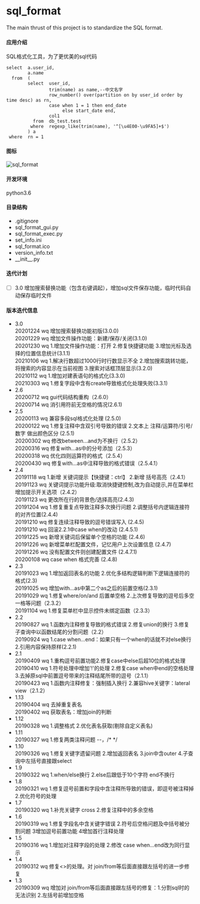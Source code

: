# sql_format
The main thrust of this project is to standardize the SQL format.

#### 应用介绍
SQL格式化工具，为了更优美的sql代码
```
select  a.user_id,
        a.name
  from  (
        select  user_id,
                trim(name) as name,--中文名字
                row_number() over(partition on by user_id order by time desc) as rn,
                case when 1 = 1 then end_date
                     else start_date end,
                col1
          from  db_test.test
         where  regexp_like(trim(name), '^[\u4E00-\u9FA5]+$')
        ) a
 where  rn = 1
```

#### 图标
![sql_format](https://github.com/WAYDN/sql_format/blob/master/sql_format.ico)

#### 开发环境
python3.6

#### 目录结构
- .gitignore
- sql_format_gui.py <!--GUI界面-->
- sql_format_exec.py<!--实际执行文件-->
- set_info.ini<!--设置信息-->
- sql_format.ico
- version_info.txt
- \_\_init\_\_.py

#### 迭代计划
- [ ] 3.0 增加搜索替换功能（包含右键调起），增加sql文件保存功能，临时代码自动保存临时文件

#### 版本迭代信息
- 3.0 
<br>20201224 wq 增加搜索替换功能初版(3.0.0)
<br>20201229 wq 增加文件操作功能：新建/保存/关闭(3.1.0)
<br>20201230 wq 1.增加文件操作功能：打开 2.修复快捷键功能 3.增加光标及选择的位置信息统计(3.1.1)
<br>20210106 wq 1.解决行数超过1000行时行数显示不全 2.增加搜索跳转功能，将搜索的内容显示在当前视图 3.搜索对话框顶层显示(3.2.0)
<br>20210112 wq 1.增加对建表语句的格式化(3.3.0)
<br>20210303 wq 1.修复字段中含有create导致格式化处理失败(3.3.1)
- 2.6
<br>20200712 wq gui代码结构重构（2.6.0）
<br>20200714 wq 消引用符前无空格的情况(2.6.1)
- 2.5
<br>20200113 wq 兼容多段sql格式化处理 (2.5.0)
<br>20200122 wq 1.修复注释中含双引号导致的错误 2.文本上 注释/运算符/引号/数字 做出颜色区分 (2.5.1)
<br>20200302 wq 修改between...and为不换行（2.5.2）
<br>20200316 wq 修复with...as中的分号添加（2.5.3）
<br>20200318 wq 优化四则运算符的格式（2.5.4）
<br>20200430 wq 修复with...as中注释导致的格式错误（2.5.4.1）
- 2.4
<br>20191118 wq 1.新增 关键词提示【快捷键：ctrl】 2.新增 括号高亮（2.4.1）
<br>20191123 wq 关键词提示功能升级:取消快捷键控制,改为自动提示,并在菜单栏增加提示开关选项（2.4.2）
<br>20191123 wq 更改所在行的背景色/选择高亮(2.4.3)
<br>20191204 wq 1.修复重复点导致注释多次换行问题 2.调整括号内逻辑连接符的对齐位置(2.4.4)
<br>20191210 wq 修复连续注释导致的逗号错误写入 (2.4.5)
<br>20191210 wq 回滚2.2.1中case when的改动 (2.4.5.1)
<br>20191225 wq 新增关键词后保留单个空格的功能 (2.4.6)
<br>20191226 wq 新增菜单栏配置文件，记忆用户上次设置信息 (2.4.7)
<br>20191226 wq 没有配置文件则创建配置文件 (2.4.7.1)
<br>20200108 wq case when 格式完善 (2.4.8)
- 2.3
<br>20191023 wq 1.增加返回表名的功能 2.优化多结构逻辑判断下逻辑连接符的格式(2.3)
<br>20191025 wq 增加with...as中第二个as之后的前置空格(2.3.1)
<br>20191029 wq 1.修复where/on/and 后置单空格 2.上次修复导致的逗号后多空一格等问题（2.3.2）
<br>20191104 wq 1.修复菜单栏中显示控件未绑定函数（2.3.3）
- 2.2
<br>20190827 wq 1.函数内注释修复导致的格式错误 2.修复union的换行 3.修复子查询中以函数结尾的分割问题（2.2）
<br>20190924 wq 1.case when...end：如果只有一个when的话就不对else换行 2.引用内容保持原样(2.2.1)
- 2.1
<br>20190409 wq 1.重构逗号前置功能2.修复case中else后超10位的格式处理
<br>20190410 wq 1.符号处理中增加'!'的处理 2.修复case when中end的空格处理 3.去掉原sql中前置逗号带来的注释结尾所带的逗号（2.1.1）
<br>20190423 wq 1.函数内注释修复：强制插入换行 2.兼容hive关键字：lateral view（2.1.2）
- 1.13
<br>20190404 wq 去掉重复表名
<br>20190402 wq 获取表名：增加join的判断
- 1.12
<br>20190328 wq 1.调整格式 2.优化表名获取(剔除自定义表名)
- 1.11
<br>20190327 wq 1.修复两类注释问题 --，/* */
- 1.10
<br>20190326 wq 1.修复关键字遗留问题 2.增加返回表名 3.join中含outer 4.子查询中左括号直接跟select
- 1.9
<br>20190322 wq 1.when/else换行 2.else后跟低于10个字符 end不换行
- 1.8
<br>20190321 wq 1.修复逗号前置和字段中含注释所导致的错误，即逗号被注释掉 2.优化符号的处理
- 1.7
<br>20190320 wq 1.补充关键字 cross 2.修复注释中的多余空格
- 1.6
<br>20190319 wq 1.修复字段名中含关键字错误 2.符号后空格问题及中括号被分割问题 3增加逗号前置功能 4增加首行注释处理
- 1.5
<br>20190316 wq 1.增加对注释字段的处理 2.修改 case when...end改为同行显示
- 1.4
<br>20190312 wq 修复<>的处理。对 join/from等后面直接跟左括号的进一步修复
- 1.3
<br>20190309 wq 增加对 join/from等后面直接跟左括号的修复：1.分割sql时的无法识别 2.左括号前增加空格
